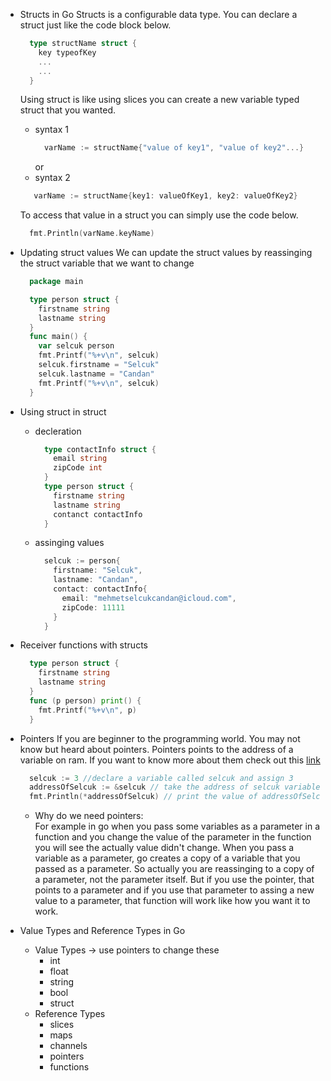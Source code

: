 - Structs in Go
  Structs is a configurable data type. You can declare a struct just like the code block below.

  ```go
    type structName struct {
      key typeofKey
      ...
      ...
    }
  ```

  Using struct is like using slices you can create a new variable typed struct that you wanted.

  - syntax 1
    ```go
      varName := structName{"value of key1", "value of key2"...}
    ```
    or
  - syntax 2

  ```go
     varName := structName{key1: valueOfKey1, key2: valueOfKey2}
  ```

  To access that value in a struct you can simply use the code below.

  ```go
    fmt.Println(varName.keyName)
  ```

- Updating struct values
  We can update the struct values by reassinging the struct variable that we want to change

  ```go
    package main

    type person struct {
      firstname string
      lastname string
    }
    func main() {
      var selcuk person
      fmt.Printf("%+v\n", selcuk)
      selcuk.firstname = "Selcuk"
      selcuk.lastname = "Candan"
      fmt.Printf("%+v\n", selcuk)
    }
  ```

- Using struct in struct

  - decleration
    ```go
      type contactInfo struct {
        email string
        zipCode int
      }
      type person struct {
        firstname string
        lastname string
        contanct contactInfo
      }
    ```
  - assinging values
    ```go
      selcuk := person{
        firstname: "Selcuk",
        lastname: "Candan",
        contact: contactInfo{
          email: "mehmetselcukcandan@icloud.com",
          zipCode: 11111
        }
      }
    ```

- Receiver functions with structs

  ```go
    type person struct {
      firstname string
      lastname string
    }
    func (p person) print() {
      fmt.Printf("%+v\n", p)
    }
  ```

- Pointers
  If you are beginner to the programming world. You may not know but heard about pointers. Pointers points to the address of a variable on ram. If you want to know more about them check out this [link](https://tour.golang.org/moretypes/1)

  ```go
    selcuk := 3 //declare a variable called selcuk and assign 3
    addressOfSelcuk := &selcuk // take the address of selcuk variable in the ram
    fmt.Println(*addressOfSelcuk) // print the value of addressOfSelcuk points
  ```

  - Why do we need pointers:
    <br />
    For example in go when you pass some variables as a parameter in a function and you change the value of the parameter in the function you will see the actually value didn't change. When you pass a variable as a parameter, go creates a copy of a variable that you passed as a parameter. So actually you are reassinging to a copy of a parameter, not the parameter itself. But if you use the pointer, that points to a parameter and if you use that parameter to assing a new value to a parameter, that function will work like how you want it to work.

- Value Types and Reference Types in Go
  - Value Types -> use pointers to change these
    - int
    - float
    - string
    - bool
    - struct
  - Reference Types
    - slices
    - maps
    - channels
    - pointers
    - functions
